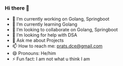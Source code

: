 ### Hi there 👋


- 🔭 I’m currently working on Golang, Springboot
- 🌱 I’m currently learning Golang
- 👯 I’m looking to collaborate on Golang, Springboot
- 🤔 I’m looking for help with DSA
- 💬 Ask me about Projects
- 📫 How to reach me: prats.dce@gmail.com
- 😄 Pronouns: He/him
- ⚡ Fun fact: I am not what u think I am

